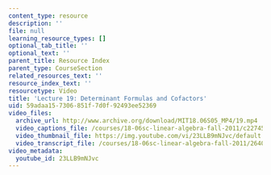```yaml
---
content_type: resource
description: ''
file: null
learning_resource_types: []
optional_tab_title: ''
optional_text: ''
parent_title: Resource Index
parent_type: CourseSection
related_resources_text: ''
resource_index_text: ''
resourcetype: Video
title: 'Lecture 19: Determinant Formulas and Cofactors'
uid: 59adaa15-7306-851f-7d0f-92493ee52369
video_files:
  archive_url: http://www.archive.org/download/MIT18.06S05_MP4/19.mp4
  video_captions_file: /courses/18-06sc-linear-algebra-fall-2011/c2274531c7865da19fadf7b4562aed7f_23LLB9mNJvc.vtt
  video_thumbnail_file: https://img.youtube.com/vi/23LLB9mNJvc/default.jpg
  video_transcript_file: /courses/18-06sc-linear-algebra-fall-2011/2640710dbcc2368951407b47c9807427_23LLB9mNJvc.pdf
video_metadata:
  youtube_id: 23LLB9mNJvc
---
```

